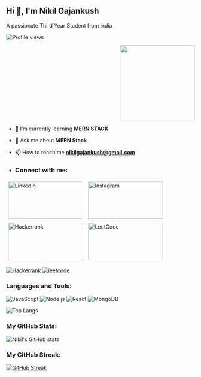  ## Hi 👋, I'm Nikil Gajankush

<p text="bold" > A passionate Third Year Student from india </p>

![Profile views](https://komarev.com/ghpvc/?username=Nikil-20&label=Profile%20views&color=0e75b6&style=flat)
<p align="right">
<img src="https://camo.githubusercontent.com/11b465c9bb8522483e3d1ae566d5dd3b16e12282f8f60e589c7b20848cf6581b/68747470733a2f2f63646e2e6472696262626c652e636f6d2f75736572732f313730383935302f73637265656e73686f74732f343138383837372f646576656c6f7065725f6d65642e676966" width="200" height="200"> </p>




- 🌱 I’m currently learning **MERN STACK**

- 💬 Ask me about **MERN Stack**

- 📫 How to reach me **nikilgajankush@gmail.com**

- ### Connect with me:

<!-- LinkedIn Badge -->
<a href="https://in.linkedin.com/in/nikilgajankush" style="display: inline-block; margin: 5px;">
  <img src="https://img.shields.io/badge/-LinkedIn?style=for-the-badge&logo=linkedin&logoColor=blue&labelColor=white&color=white" width="200" height="100" alt="LinkedIn">
</a>

<!-- Instagram Badge -->
<a href="https://www.instagram.com/nick_______003/" style="display: inline-block; margin: 5px;">
  <img src="https://img.shields.io/badge/-Instagram?style=for-the-badge&logo=Instagram&logoColor=red&labelColor=white&color=white" width="200" height="100" alt="Instagram">
</a>

<!-- Hackerrank Badge -->
<a href="https://www.hackerrank.com/profile/nikilgajankush29" style="display: inline-block; margin: 5px;">
  <img src="https://img.shields.io/badge/-Hackerrank?style=for-the-badge&logo=Hackerrank&logoColor=white" width="200" height="100" alt="Hackerrank">
</a>

<!-- LeetCode Badge -->
<a href="https://leetcode.com/u/i4NZct7nxk/" style="display: inline-block; margin: 5px;">
  <img src="https://img.shields.io/badge/leetcode-%23E4405F.svg?&style=for-the-badge&logo=Hackerrank&logoColor=white" width="200" height="100" alt="LeetCode">
</a>





[![Hackerrank](https://img.shields.io/badge/Hackerrank-%23E4405F.svg?&style=for-the-badge&logo=Hackerrank&logoColor=white)](https://www.hackerrank.com/profile/nikilgajankush29)
[![leetcode](https://img.shields.io/badge/leetcode-%23E4405F.svg?&style=for-the-badge&logo=Hackerrank&logoColor=white)](https://leetcode.com/u/i4NZct7nxk/)




### Languages and Tools:

![JavaScript](https://img.shields.io/badge/JavaScript-%23323330.svg?style=for-the-badge&logo=javascript&logoColor=%23F7DF1E)
![Node.js](https://img.shields.io/badge/Node.js-%2343853D.svg?style=for-the-badge&logo=node-dot-js&logoColor=white)
![React](https://img.shields.io/badge/React-%2320232a.svg?style=for-the-badge&logo=react&logoColor=%2361DAFB)
![MongoDB](https://img.shields.io/badge/MongoDB-%234ea94b.svg?style=for-the-badge&logo=mongodb&logoColor=white)



![Top Langs](https://github-readme-stats.vercel.app/api/top-langs/?username=Nikil-20&layout=compact&theme=white)


### My GitHub Stats:

![Nikil's GitHub stats](https://github-readme-stats.vercel.app/api?username=Nikil-20&show_icons=true&theme=white
)
### My GitHub Streak:
[![GitHub Streak](https://github-readme-streak-stats.herokuapp.com/?user=Nikil-20&theme=white&date_format=M%20j%5B%2C%20Y%5D)](https://git.io/streak-stats)

